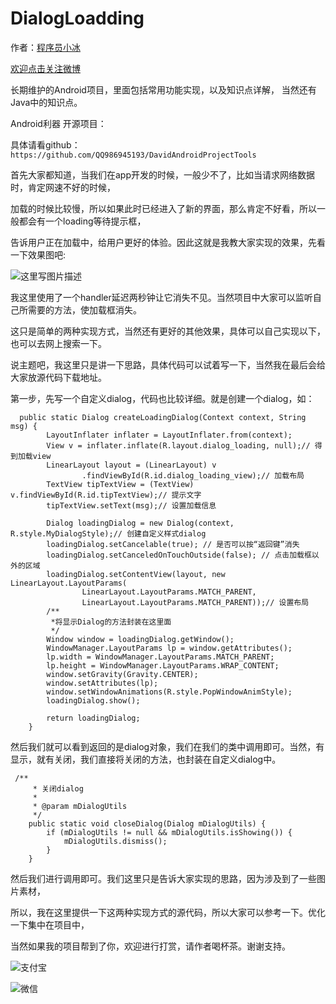 # DialogLoadding

作者：[程序员小冰](http://blog.csdn.net/qq_21376985)  

[欢迎点击关注微博](http://weibo.com/mcxiaobing)

长期维护的Android项目，里面包括常用功能实现，以及知识点详解， 当然还有Java中的知识点。

Android利器 开源项目：

具体请看github：`https://github.com/QQ986945193/DavidAndroidProjectTools`

首先大家都知道，当我们在app开发的时候，一般少不了，比如当请求网络数据时，肯定网速不好的时候，

加载的时候比较慢，所以如果此时已经进入了新的界面，那么肯定不好看，所以一般都会有一个loading等待提示框，

告诉用户正在加载中，给用户更好的体验。因此这就是我教大家实现的效果，先看一下效果图吧:

![这里写图片描述](http://img.blog.csdn.net/20161018111814019)

我这里使用了一个handler延迟两秒钟让它消失不见。当然项目中大家可以监听自己所需要的方法，使加载框消失。

这只是简单的两种实现方式，当然还有更好的其他效果，具体可以自己实现以下，也可以去网上搜索一下。

说主题吧，我这里只是讲一下思路，具体代码可以试着写一下，当然我在最后会给大家放源代码下载地址。

第一步，先写一个自定义dialog，代码也比较详细。就是创建一个dialog，如：

```
  public static Dialog createLoadingDialog(Context context, String msg) {
        LayoutInflater inflater = LayoutInflater.from(context);
        View v = inflater.inflate(R.layout.dialog_loading, null);// 得到加载view
        LinearLayout layout = (LinearLayout) v
                .findViewById(R.id.dialog_loading_view);// 加载布局
        TextView tipTextView = (TextView) v.findViewById(R.id.tipTextView);// 提示文字
        tipTextView.setText(msg);// 设置加载信息

        Dialog loadingDialog = new Dialog(context, R.style.MyDialogStyle);// 创建自定义样式dialog
        loadingDialog.setCancelable(true); // 是否可以按“返回键”消失
        loadingDialog.setCanceledOnTouchOutside(false); // 点击加载框以外的区域
        loadingDialog.setContentView(layout, new LinearLayout.LayoutParams(
                LinearLayout.LayoutParams.MATCH_PARENT,
                LinearLayout.LayoutParams.MATCH_PARENT));// 设置布局
        /**
         *将显示Dialog的方法封装在这里面
         */
        Window window = loadingDialog.getWindow();
        WindowManager.LayoutParams lp = window.getAttributes();
        lp.width = WindowManager.LayoutParams.MATCH_PARENT;
        lp.height = WindowManager.LayoutParams.WRAP_CONTENT;
        window.setGravity(Gravity.CENTER);
        window.setAttributes(lp);
        window.setWindowAnimations(R.style.PopWindowAnimStyle);
        loadingDialog.show();

        return loadingDialog;
    }
```
然后我们就可以看到返回的是dialog对象，我们在我们的类中调用即可。当然，有显示，就有关闭，我们直接将关闭的方法，也封装在自定义dialog中。

```
 /**
     * 关闭dialog
     *
     * @param mDialogUtils
     */
    public static void closeDialog(Dialog mDialogUtils) {
        if (mDialogUtils != null && mDialogUtils.isShowing()) {
            mDialogUtils.dismiss();
        }
    }

```

然后我们进行调用即可。我们这里只是告诉大家实现的思路，因为涉及到了一些图片素材，

所以，我在这里提供一下这两种实现方式的源代码，所以大家可以参考一下。优化一下集中在项目中，

当然如果我的项目帮到了你，欢迎进行打赏，请作者喝杯茶。谢谢支持。

![支付宝](http://img.blog.csdn.net/20170623085838863?watermark/2/text/aHR0cDovL2Jsb2cuY3Nkbi5uZXQvcXFfMjEzNzY5ODU=/font/5a6L5L2T/fontsize/400/fill/I0JBQkFCMA==/dissolve/70/gravity/SouthEast)

![微信](http://img.blog.csdn.net/20170623085900598?watermark/2/text/aHR0cDovL2Jsb2cuY3Nkbi5uZXQvcXFfMjEzNzY5ODU=/font/5a6L5L2T/fontsize/400/fill/I0JBQkFCMA==/dissolve/70/gravity/SouthEast)
